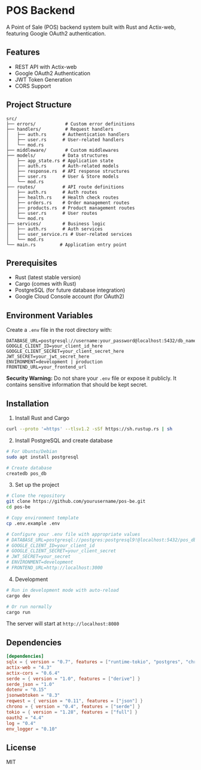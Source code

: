# POS Backend

A Point of Sale (POS) backend system built with Rust and Actix-web, featuring Google OAuth2 authentication.

## Features

- REST API with Actix-web
- Google OAuth2 Authentication
- JWT Token Generation
- CORS Support

## Project Structure

```
src/
├── errors/           # Custom error definitions
├── handlers/         # Request handlers
│   ├── auth.rs      # Authentication handlers
│   ├── user.rs      # User-related handlers
│   └── mod.rs
├── middleware/       # Custom middlewares
├── models/          # Data structures
│   ├── app_state.rs # Application state
│   ├── auth.rs      # Auth-related models
│   ├── response.rs  # API response structures
│   ├── user.rs      # User & Store models
│   └── mod.rs
├── routes/          # API route definitions
│   ├── auth.rs      # Auth routes
│   ├── health.rs    # Health check routes
│   ├── orders.rs    # Order management routes
│   ├── products.rs  # Product management routes
│   ├── user.rs      # User routes
│   └── mod.rs
├── services/        # Business logic
│   ├── auth.rs      # Auth services
│   ├── user_service.rs # User-related services
│   └── mod.rs
└── main.rs         # Application entry point
```

## Prerequisites

- Rust (latest stable version)
- Cargo (comes with Rust)
- PostgreSQL (for future database integration)
- Google Cloud Console account (for OAuth2)

## Environment Variables

Create a `.env` file in the root directory with:

```env
DATABASE_URL=postgresql://username:your_password@localhost:5432/db_name
GOOGLE_CLIENT_ID=your_client_id_here
GOOGLE_CLIENT_SECRET=your_client_secret_here
JWT_SECRET=your_jwt_secret_here
ENVIRONMENT=development | production
FRONTEND_URL=your_frontend_url
```

**Security Warning:** Do not share your `.env` file or expose it publicly. It contains sensitive information that should be kept secret.

## Installation

1. Install Rust and Cargo
```bash
curl --proto '=https' --tlsv1.2 -sSf https://sh.rustup.rs | sh
```

2. Install PostgreSQL and create database
```bash
# For Ubuntu/Debian
sudo apt install postgresql

# Create database
createdb pos_db
```

3. Set up the project
```bash
# Clone the repository
git clone https://github.com/yourusername/pos-be.git
cd pos-be

# Copy environment template
cp .env.example .env

# Configure your .env file with appropriate values
# DATABASE_URL=postgresql://postgres:postgresql9!@localhost:5432/pos_db
# GOOGLE_CLIENT_ID=your_client_id
# GOOGLE_CLIENT_SECRET=your_client_secret
# JWT_SECRET=your_secret
# ENVIRONMENT=development
# FRONTEND_URL=http://localhost:3000
```

4. Development
```bash
# Run in development mode with auto-reload
cargo dev

# Or run normally
cargo run
```

The server will start at `http://localhost:8080`

## Dependencies

```toml
[dependencies]
sqlx = { version = "0.7", features = ["runtime-tokio", "postgres", "chrono", "json"] }
actix-web = "4.3"
actix-cors = "0.6.4"
serde = { version = "1.0", features = ["derive"] }
serde_json = "1.0"
dotenv = "0.15"
jsonwebtoken = "8.3"
reqwest = { version = "0.11", features = ["json"] }
chrono = { version = "0.4", features = ["serde"] }
tokio = { version = "1.28", features = ["full"] }
oauth2 = "4.4"
log = "0.4"
env_logger = "0.10"
```

## License

MIT
